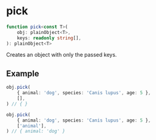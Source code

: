 # pick

```ts
function pick<const T>(
    obj: plainObject<T>,
    keys: readonly string[],
): plainObject<T>
```

Creates an object with only the passed keys.

## Example

```ts   
obj.pick(
    { animal: 'dog', species: 'Canis lupus', age: 5 },
    [],
) // { }
```

```ts   
obj.pick(
    { animal: 'dog', species: 'Canis lupus', age: 5 },
    ['animal'],
) // { animal: 'dog' }
```
